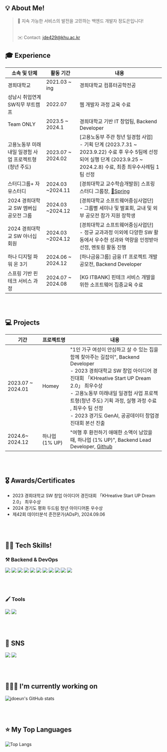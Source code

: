 <h2>💡 About Me!  </h2>

> 🩵 지속 가능한 서비스의 발전을 고민하는 백엔드 개발자 정도은입니다!  
> <br>  
> ✉️ Contact: jde429@khu.ac.kr



<h2>🎓 Experience</h2>

| 소속 및 단체          | 활동 기간         | 내용                                                                                           |
| --------------------- | ----------------- | ---------------------------------------------------------------------------------------------- |
| 경희대학교             | 2021.03 ~ ing     | 경희대학교 컴퓨터공학전공                                                                  |
| 성남시 취업연계 SW직무 부트캠프   | 2022.07 | 웹 개발자 과정 교육 수료
| Team ONLY   | 2023.5 ~ 2024.1 | 경희대학교 기반 IT 창업팀, Backend Developer    |
| 고용노동부 미래내일 일경험 사업 프로젝트형(청년 주도)   | 2023.07 ~ 2024.02 | [고용노동부 주관 청년 일경험 사업] <br> - 기획 단계 (2023.7.31 ~ 2023.9.22) 수료 후 우수 5팀에 선정되어 실행 단계 (2023.9.25 ~ 2024.2.8) 수료, 최종 최우수사례팀 1팀 선정 |
| 스터디그룹+ 자유스터디  | 2024.03 ~2024.11 | [경희대학교 교수학습개발원] 스프링 스터디 그룹장, <a href="https://jdoeun.notion.site/Spring-47909494ff7e44f0bd1a24b1b9456f8f?pvs=4">🌿Spring</a>   |
| 2024 경희대학교 SW 멤버십 공모전 그룹          | 2024.03 ~2024.12 | [경희대학교 소프트웨어중심사업단] <br> - 그룹별 세미나 및 발표회, 교내 및 외부 공모전 참가 지원 장학생 |
| 2024 경희대학교 SW 아너십 회원          | 2024.03 ~2024.12 | [경희대학교 소프트웨어중심사업단] <br> - 정규 교과과정 이외에 다양한 SW 활동에서 우수한 성과와 역량을 인정받아 선정, 멘토링 활동 진행 |
| 하나 디지털 파워 온 3기          | 2024.06 ~ 2024.12 | [하나금융그룹] 금융 IT 프로젝트 개발 공모전, Backend Developer |
| 스프링 기반 핀테크 서비스 과정        | 2024.07 ~ 2024.08 | [KG ITBANK] 핀테크 서비스 개발을 위한 소프트웨어 집중교육 수료 |

<br><br>

<h2>💻 Projects</h3>

| 기간              | 프로젝트명            | 내용          |
| ----------------- | --------------------- | ------------- |
| 2023.07 ~ 2024.01 | Homey          | "1인 가구 여성이 안심하고 살 수 있는 집을 함께 찾아주는 길잡이", Backend Developer <br> - 2023 경희대학교 SW 창업 아이디어 경진대회 「KHreative Start UP Dream 2.0」 최우수상 <br> - 고용노동부 미래내일 일경험 사업 프로젝트형(청년 주도) 기획 과정, 실행 과정 수료 , 최우수 팀 선정 <br> - 2023 경기도 GenAI, 공공데이터 창업경진대회 본선 진출|
| 2024.6~ 2024.12        | 하나업 (1% UP)          | "여행 후 환전하기 애매한 소액이 남았을 때, 하나업 (1% UP)", Backend Lead Developer, <a href="https://github.com/jdoeun/hanaUp_backend">Github</a>|

<br><br>

<h2>🎖️ Awards/Certificates</h2>

- 2023 경희대학교 SW 창업 아이디어 경진대회 「KHreative Start UP Dream 2.0」 최우수상
  <br/>
- 2024 경기도 평화 두드림 청년 아이디어톤 우수상
  <br/>
- 제42회 데이터분석 준전문가(ADsP), 2024.09.06
  <br/>

<br><br>

<h2>👨‍💻 Tech Skills!  </h2>
<h3>⚒ Backend & DevOps</h3>
<div>
<img src ="https://img.shields.io/badge/Python-blue.svg?&style=for-the-badge&logo=Python&logoColor=white"/> 
<img src ="https://img.shields.io/badge/java-%23ED8B00.svg?style=for-the-badge&logo=openjdk&logoColor=white"/> 
<img src="https://img.shields.io/badge/mysql-4479A1?style=for-the-badge&logo=mysql&logoColor=white"> 
<img src="https://img.shields.io/badge/awsec2-232F3E?style=for-the-badge&logo=amazonec2&logoColor=white"> 
<img src="https://img.shields.io/badge/gradle-02303A?style=for-the-badge&logo=gradle&logoColor=white"> 
<img src="https://img.shields.io/badge/nginx-%23009639.svg?style=for-the-badge&logo=nginx&logoColor=white"> 
<img src="https://img.shields.io/badge/github%20actions-%232671E5.svg?style=for-the-badge&logo=githubactions&logoColor=white"> 
<img src="https://img.shields.io/badge/docker-2496ED?style=for-the-badge&logo=docker&logoColor=white"> 
<img src="https://img.shields.io/badge/redis-DC382D?style=for-the-badge&logo=redis&logoColor=white"> 
<img src="https://img.shields.io/badge/awss3-569A31?style=for-the-badge&logo=amazons3&logoColor=white"> 
<img src="https://img.shields.io/badge/awsrds-527FFF?style=for-the-badge&logo=amazonrds&logoColor=white">
</div>

<br><br>

<h3> 🖌️ Tools </h3> 
<div>
<img src="https://img.shields.io/badge/IntelliJ IDEA-2C2255?style=for-the-badge&logo=IntelliJ IDEA&logoColor=white" />
<img src="https://img.shields.io/badge/PyCharm-1a1a1a.svg?&style=for-the-badge&logo=PyCharm&logoColor=white" />

</div>

<br><br>

<h2>📝 SNS </h2>
<div>
<a href="https://jdoeun.com/"><img src ="https://img.shields.io/badge/Notion-F1C40F.svg?&style=for-the-badge&logo=Notion&logoColor=white" /></a>
<a href="https://github.com/jdoeun"><img src ="https://img.shields.io/badge/Github-181717.svg?&style=for-the-badge&logo=GitHub&logoColor=white"/></a>
</div>

<br><br>

<h2>👩🏻‍💻 I'm currently working on</h2>

![jdoeun's GitHub stats](https://github-readme-stats.vercel.app/api?username=jdoeun&theme=dracula)

<br><br>

<h2>⭐️ My Top Languages</h2>

![Top Langs](https://github-readme-stats.vercel.app/api/top-langs/?username=jdoeun&layout=compact&theme=dracula)

